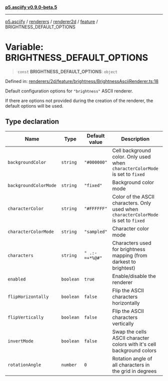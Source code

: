 [**p5.asciify v0.9.0-beta.5**](../../../../../../../../README.md)

***

[p5.asciify](../../../../../../../../README.md) / [renderers](../../../../../README.md) / [renderer2d](../../../README.md) / [feature](../README.md) / BRIGHTNESS\_DEFAULT\_OPTIONS

# Variable: BRIGHTNESS\_DEFAULT\_OPTIONS

> `const` **BRIGHTNESS\_DEFAULT\_OPTIONS**: `object`

Defined in: [renderers/2d/feature/brightness/BrightnessAsciiRenderer.ts:18](https://github.com/humanbydefinition/p5.asciify/blob/72321c3efb20e586522e95711ebe51cc0ce11317/src/lib/renderers/2d/feature/brightness/BrightnessAsciiRenderer.ts#L18)

Default configuration options for `"brightness"` ASCII renderer. 

If there are options not provided during the creation of the renderer, the default options will be used.

## Type declaration

| Name | Type | Default value | Description | Defined in |
| ------ | ------ | ------ | ------ | ------ |
| <a id="backgroundcolor"></a> `backgroundColor` | `string` | `"#000000"` | Cell background color. Only used when `characterColorMode` is set to `fixed` | [renderers/2d/feature/brightness/BrightnessAsciiRenderer.ts:28](https://github.com/humanbydefinition/p5.asciify/blob/72321c3efb20e586522e95711ebe51cc0ce11317/src/lib/renderers/2d/feature/brightness/BrightnessAsciiRenderer.ts#L28) |
| <a id="backgroundcolormode"></a> `backgroundColorMode` | `string` | `"fixed"` | Background color mode | [renderers/2d/feature/brightness/BrightnessAsciiRenderer.ts:30](https://github.com/humanbydefinition/p5.asciify/blob/72321c3efb20e586522e95711ebe51cc0ce11317/src/lib/renderers/2d/feature/brightness/BrightnessAsciiRenderer.ts#L30) |
| <a id="charactercolor"></a> `characterColor` | `string` | `"#FFFFFF"` | Color of the ASCII characters. Only used when `characterColorMode` is set to `fixed` | [renderers/2d/feature/brightness/BrightnessAsciiRenderer.ts:24](https://github.com/humanbydefinition/p5.asciify/blob/72321c3efb20e586522e95711ebe51cc0ce11317/src/lib/renderers/2d/feature/brightness/BrightnessAsciiRenderer.ts#L24) |
| <a id="charactercolormode"></a> `characterColorMode` | `string` | `"sampled"` | Character color mode | [renderers/2d/feature/brightness/BrightnessAsciiRenderer.ts:26](https://github.com/humanbydefinition/p5.asciify/blob/72321c3efb20e586522e95711ebe51cc0ce11317/src/lib/renderers/2d/feature/brightness/BrightnessAsciiRenderer.ts#L26) |
| <a id="characters"></a> `characters` | `string` | `" .:-=+*%@#"` | Characters used for brightness mapping (from darkest to brightest) | [renderers/2d/feature/brightness/BrightnessAsciiRenderer.ts:22](https://github.com/humanbydefinition/p5.asciify/blob/72321c3efb20e586522e95711ebe51cc0ce11317/src/lib/renderers/2d/feature/brightness/BrightnessAsciiRenderer.ts#L22) |
| <a id="enabled"></a> `enabled` | `boolean` | `true` | Enable/disable the renderer | [renderers/2d/feature/brightness/BrightnessAsciiRenderer.ts:20](https://github.com/humanbydefinition/p5.asciify/blob/72321c3efb20e586522e95711ebe51cc0ce11317/src/lib/renderers/2d/feature/brightness/BrightnessAsciiRenderer.ts#L20) |
| <a id="fliphorizontally"></a> `flipHorizontally` | `boolean` | `false` | Flip the ASCII characters horizontally | [renderers/2d/feature/brightness/BrightnessAsciiRenderer.ts:36](https://github.com/humanbydefinition/p5.asciify/blob/72321c3efb20e586522e95711ebe51cc0ce11317/src/lib/renderers/2d/feature/brightness/BrightnessAsciiRenderer.ts#L36) |
| <a id="flipvertically"></a> `flipVertically` | `boolean` | `false` | Flip the ASCII characters vertically | [renderers/2d/feature/brightness/BrightnessAsciiRenderer.ts:38](https://github.com/humanbydefinition/p5.asciify/blob/72321c3efb20e586522e95711ebe51cc0ce11317/src/lib/renderers/2d/feature/brightness/BrightnessAsciiRenderer.ts#L38) |
| <a id="invertmode"></a> `invertMode` | `boolean` | `false` | Swap the cells ASCII character colors with it's cell background colors | [renderers/2d/feature/brightness/BrightnessAsciiRenderer.ts:32](https://github.com/humanbydefinition/p5.asciify/blob/72321c3efb20e586522e95711ebe51cc0ce11317/src/lib/renderers/2d/feature/brightness/BrightnessAsciiRenderer.ts#L32) |
| <a id="rotationangle"></a> `rotationAngle` | `number` | `0` | Rotation angle of all characters in the grid in degrees | [renderers/2d/feature/brightness/BrightnessAsciiRenderer.ts:34](https://github.com/humanbydefinition/p5.asciify/blob/72321c3efb20e586522e95711ebe51cc0ce11317/src/lib/renderers/2d/feature/brightness/BrightnessAsciiRenderer.ts#L34) |
